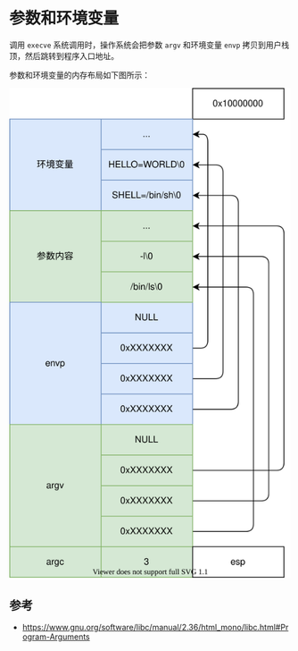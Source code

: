 # 参数和环境变量

调用 `execve` 系统调用时，操作系统会把参数 `argv` 和环境变量 `envp` 拷贝到用户栈顶，然后跳转到程序入口地址。

参数和环境变量的内存布局如下图所示：

![](./images/argv_layout.drawio.svg)

## 参考

- <https://www.gnu.org/software/libc/manual/2.36/html_mono/libc.html#Program-Arguments>
